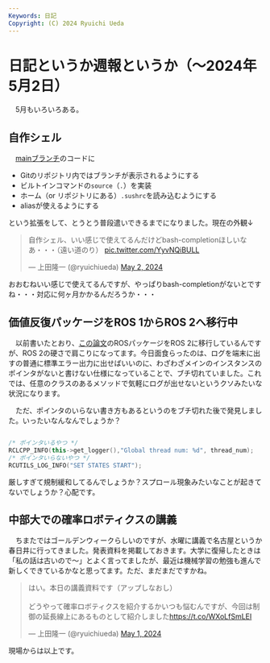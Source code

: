 ```yaml
---
Keywords: 日記
Copyright: (C) 2024 Ryuichi Ueda
---
```


# 日記というか週報というか（〜2024年5月2日）

　5月もいろいろある。

## 自作シェル

　[mainブランチ](https://github.com/shellgei/rusty_bash)のコードに

* Gitのリポジトリ内ではブランチが表示されるようにする
* ビルトインコマンドの`source`（`.`）を実装
* ホーム（or リポジトリにある）`.sushrc`を読み込むようにする
* aliasが使えるようにする

という拡張をして、とうとう普段遣いできるまでになりました。現在の外観↓

<blockquote class="twitter-tweet"><p lang="ja" dir="ltr">自作シェル、いい感じで使えてるんだけどbash-completionほしいなあ・・・（遠い道のり） <a href="https://t.co/YyvNQiBULL">pic.twitter.com/YyvNQiBULL</a></p>&mdash; 上田隆一 (@ryuichiueda) <a href="https://twitter.com/ryuichiueda/status/1785985897458180437?ref_src=twsrc%5Etfw">May 2, 2024</a></blockquote> <script async src="https://platform.twitter.com/widgets.js" charset="utf-8"></script>

おおむねいい感じで使えてるんですが、やっぱりbash-completionがないとですね・・・対応に何ヶ月かかるんだろうか・・・

## 価値反復パッケージをROS 1からROS 2へ移行中

　以前書いたとおり、[この論文](https://www.fujipress.jp/jrm/rb/robot003500061489/)のROSパッケージをROS 2に移行しているんですが、ROS 2の硬さで肩こりになってます。今日面食らったのは、ログを端末に出すの普通に標準エラー出力に出せばいいのに、わざわざメインのインスタンスのポインタがないと書けない仕様になっていることで、ブチ切れていました。これでは、任意のクラスのあるメソッドで気軽にログが出せないというクソみたいな状況になります。


　ただ、ポインタのいらない書き方もあるというのをブチ切れた後で発見しました。いったいなんなんでしょうか？

```cpp

/* ポインタいるやつ */
RCLCPP_INFO(this->get_logger(),"Global thread num: %d", thread_num);
/* ポインタいらないやつ */
RCUTILS_LOG_INFO("SET STATES START");
```

厳しすぎて規制緩和してるんでしょうか？スプロール現象みたいなことが起きてないでしょうか？心配です。

## 中部大での確率ロボティクスの講義

　ちまたではゴールデンウィークらしいのですが、水曜に講義で名古屋というか春日井に行ってきました。発表資料を掲載しておきます。大学に復帰したときは「私の話は古いので〜」とよく言ってましたが、最近は機械学習の勉強も進んで新しくできているかなと思ってます。ただ、まだまだですかね。

<blockquote class="twitter-tweet"><p lang="ja" dir="ltr">はい。本日の講義資料です（アップしなおし）<br><br>どうやって確率ロボティクスを紹介するかいつも悩むんですが、今回は制御の延長線上にあるものとして紹介しました<a href="https://t.co/WXoLfSmLEI">https://t.co/WXoLfSmLEI</a></p>&mdash; 上田隆一 (@ryuichiueda) <a href="https://twitter.com/ryuichiueda/status/1785586392875331791?ref_src=twsrc%5Etfw">May 1, 2024</a></blockquote> <script async src="https://platform.twitter.com/widgets.js" charset="utf-8"></script>

現場からは以上です。
